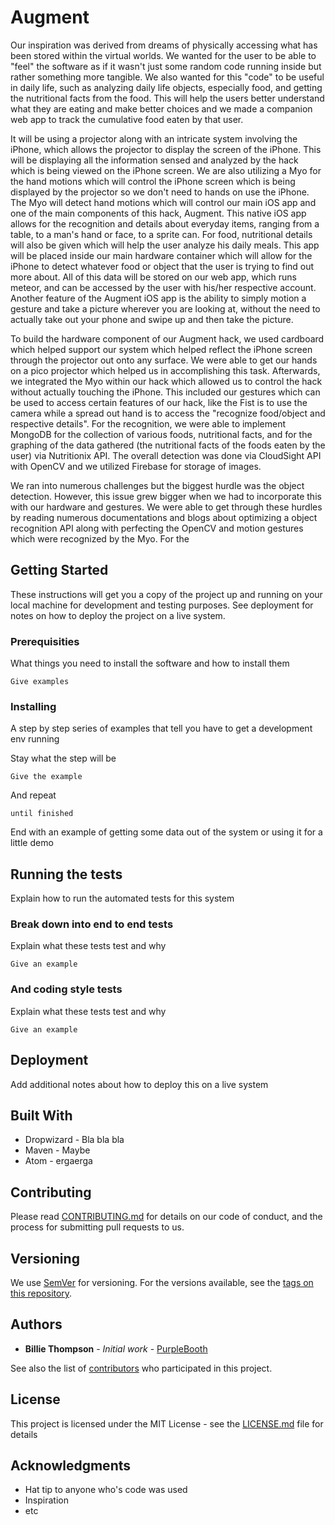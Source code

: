 # Augment

Our inspiration was derived from dreams of physically accessing what has been stored within the virtual worlds. We wanted for the user to be able to "feel" the software as if it wasn't just some random code running inside but rather something more tangible. We also wanted for this "code" to be useful in daily life, such as analyzing daily life objects, especially food, and getting the nutritional facts from the food. This will help the users better understand what they are eating and make better choices and we made a companion web app to track the cumulative food eaten by that user.

It will be using a projector along with an intricate system involving the iPhone, which allows the projector to display the screen of the iPhone. This will be displaying all the information sensed and analyzed by the hack which is being viewed on the iPhone screen. We are also utilizing a Myo for the hand motions which will control the iPhone screen which is being displayed by the projector so we don't need to hands on use the iPhone. The Myo will detect hand motions which will control our main iOS app and one of the main components of this hack, Augment. This native iOS app allows for the recognition and details about everyday items, ranging from a table, to a man's hand or face, to a sprite can. For food, nutritional details will also be given which will help the user analyze his daily meals. This app will be placed inside our main hardware container which will allow for the iPhone to detect whatever food or object that the user is trying to find out more about. All of this data will be stored on our web app, which runs meteor, and can be accessed by the user with his/her respective account. Another feature of the Augment iOS app is the ability to simply motion a gesture and take a picture wherever you are looking at, without the need to actually take out your phone and swipe up and then take the picture.

To build the hardware component of our Augment hack, we used cardboard which helped support our system which helped reflect the iPhone screen through the projector out onto any surface. We were able to get our hands on a pico projector which helped us in accomplishing this task. Afterwards, we integrated the Myo within our hack which allowed us to control the hack without actually touching the iPhone. This included our gestures which can be used to access certain features of our hack, like the Fist is to use the camera while a spread out hand is to access the "recognize food/object and respective details". For the recognition, we were able to implement MongoDB for the collection of various foods, nutritional facts, and for the graphing of the data gathered (the nutritional facts of the foods eaten by the user) via Nutritionix API. The overall detection was done via CloudSight API with OpenCV and we utilized Firebase for storage of images.

We ran into numerous challenges but the biggest hurdle was the object detection. However, this issue grew bigger when we had to incorporate this with our hardware and gestures. We were able to get through these hurdles by reading numerous documentations and blogs about optimizing a object recognition API along with perfecting the OpenCV and motion gestures which were recognized by the Myo. For the





## Getting Started

These instructions will get you a copy of the project up and running on your local machine for development and testing purposes. See deployment for notes on how to deploy the project on a live system.

### Prerequisities

What things you need to install the software and how to install them

```
Give examples
```

### Installing

A step by step series of examples that tell you have to get a development env running

Stay what the step will be

```
Give the example
```

And repeat

```
until finished
```

End with an example of getting some data out of the system or using it for a little demo

## Running the tests

Explain how to run the automated tests for this system

### Break down into end to end tests

Explain what these tests test and why

```
Give an example
```

### And coding style tests

Explain what these tests test and why

```
Give an example
```

## Deployment

Add additional notes about how to deploy this on a live system

## Built With

* Dropwizard - Bla bla bla
* Maven - Maybe
* Atom - ergaerga

## Contributing

Please read [CONTRIBUTING.md](CONTRIBUTING.md) for details on our code of conduct, and the process for submitting pull requests to us.

## Versioning

We use [SemVer](http://semver.org/) for versioning. For the versions available, see the [tags on this repository](https://github.com/your/project/tags). 

## Authors

* **Billie Thompson** - *Initial work* - [PurpleBooth](https://github.com/PurpleBooth)

See also the list of [contributors](https://github.com/your/project/contributors) who participated in this project.

## License

This project is licensed under the MIT License - see the [LICENSE.md](LICENSE.md) file for details

## Acknowledgments

* Hat tip to anyone who's code was used
* Inspiration
* etc

